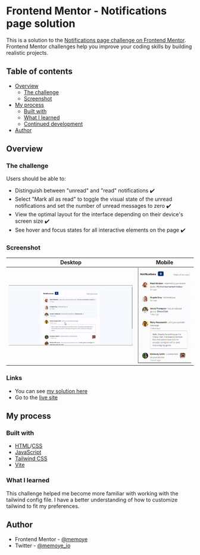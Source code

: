 # Frontend Mentor - Notifications page solution

This is a solution to the [Notifications page challenge on Frontend Mentor](https://www.frontendmentor.io/challenges/notifications-page-DqK5QAmKbC). Frontend Mentor challenges help you improve your coding skills by building realistic projects.

## Table of contents

- [Overview](#overview)
  - [The challenge](#the-challenge)
  - [Screenshot](#screenshot)
- [My process](#my-process)
  - [Built with](#built-with)
  - [What I learned](#what-i-learned)
  - [Continued development](#continued-development)
- [Author](#author)

## Overview

### The challenge

Users should be able to:

- Distinguish between "unread" and "read" notifications ✔️
- Select "Mark all as read" to toggle the visual state of the unread notifications and set the number of unread messages to zero ✔️
- View the optimal layout for the interface depending on their device's screen size ✔️
- See hover and focus states for all interactive elements on the page ✔️

### Screenshot

|                            Desktop                             |                        Mobile                        |
| :------------------------------------------------------------: | :--------------------------------------------------: |
| ![Large and medium devices](../solutionDemo/NotifPageDesk.gif) | ![Small device](../solutionDemo/NotifPageMobile.gif) |

### Links

- You can see [my solution here](https://www.frontendmentor.io/solutions/tip-calculator-app-gKJCg6ZXJR)
- Go to the [live site](https://fm-notifications-page-two.vercel.app/)

## My process

### Built with

- [HTML](https://developer.mozilla.org/en-US/docs/Learn/Getting_started_with_the_web/HTML_basics)/[CSS](https://www.w3.org/Style/CSS/Overview.en.html)
- [JavaScript](https://www.javascript.com/)
- [Tailwind CSS](https://tailwindcss.com/)
- [Vite](https://vitejs.dev/)

### What I learned

This challenge helped me become more familiar with working with the tailwind config file. I have a better understanding of how to customize tailwind to fit my preferences.

## Author

<!-- - Website - [Add your name here](https://www.your-site.com) -->

- Frontend Mentor - [@memoye](https://www.frontendmentor.io/profile/memoye)
- Twitter - [@memoye_io](https://www.twitter.com/memoye_io)
